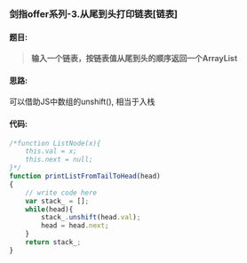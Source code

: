 ### 剑指offer系列-3.从尾到头打印链表[链表]

#### 题目:
> **输入一个链表，按链表值从尾到头的顺序返回一个ArrayList**

#### 思路:
可以借助JS中数组的unshift(), 相当于入栈

#### 代码:
```javascript
/*function ListNode(x){
    this.val = x;
    this.next = null;
}*/
function printListFromTailToHead(head)
{
    // write code here
    var stack_ = [];
    while(head){
        stack_.unshift(head.val);
        head = head.next;
    }
    return stack_;
}
```